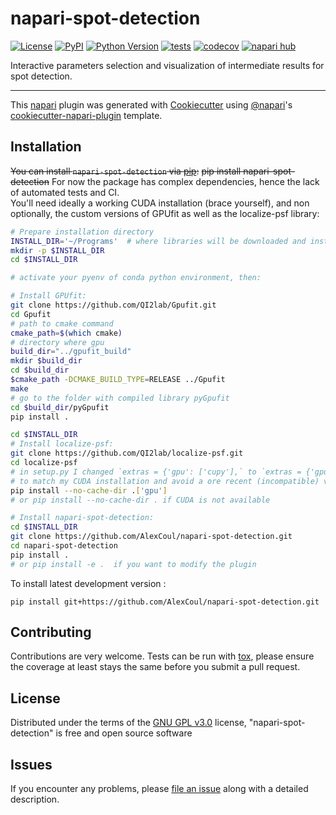 # napari-spot-detection

[![License](https://img.shields.io/pypi/l/napari-spot-detection.svg?color=green)](https://github.com/AlexCoul/napari-spot-detection/raw/main/LICENSE)
[![PyPI](https://img.shields.io/pypi/v/napari-spot-detection.svg?color=green)](https://pypi.org/project/napari-spot-detection)
[![Python Version](https://img.shields.io/pypi/pyversions/napari-spot-detection.svg?color=green)](https://python.org)
[![tests](https://github.com/AlexCoul/napari-spot-detection/workflows/tests/badge.svg)](https://github.com/AlexCoul/napari-spot-detection/actions)
[![codecov](https://codecov.io/gh/AlexCoul/napari-spot-detection/branch/main/graph/badge.svg)](https://codecov.io/gh/AlexCoul/napari-spot-detection)
[![napari hub](https://img.shields.io/endpoint?url=https://api.napari-hub.org/shields/napari-spot-detection)](https://napari-hub.org/plugins/napari-spot-detection)

Interactive parameters selection and visualization of intermediate results for spot detection.

----------------------------------

This [napari] plugin was generated with [Cookiecutter] using [@napari]'s [cookiecutter-napari-plugin] template.

<!--
Don't miss the full getting started guide to set up your new package:
https://github.com/napari/cookiecutter-napari-plugin#getting-started

and review the napari docs for plugin developers:
https://napari.org/plugins/stable/index.html
-->

## Installation

~~You can install `napari-spot-detection` via [pip]:~~
~~pip install napari-spot-detection~~
For now the package has complex dependencies, hence the lack of automated tests and CI.  
You'll need ideally a working CUDA installation (brace yourself), and non optionally, the custom versions of GPUfit as well as the localize-psf library:

```bash
# Prepare installation directory
INSTALL_DIR='~/Programs'  # where libraries will be downloaded and installed
mkdir -p $INSTALL_DIR
cd $INSTALL_DIR

# activate your pyenv of conda python environment, then:

# Install GPUfit:
git clone https://github.com/QI2lab/Gpufit.git
cd Gpufit
# path to cmake command
cmake_path=$(which cmake)
# directory where gpu
build_dir="../gpufit_build"
mkdir $build_dir
cd $build_dir
$cmake_path -DCMAKE_BUILD_TYPE=RELEASE ../Gpufit
make
# go to the folder with compiled library pyGpufit
cd $build_dir/pyGpufit
pip install .

cd $INSTALL_DIR
# Install localize-psf:
git clone https://github.com/QI2lab/localize-psf.git
cd localize-psf
# in setup.py I changed `extras = {'gpu': ['cupy'],` to `extras = {'gpu': ['cupy-cuda114'],`
# to match my CUDA installation and avoid a ore recent (incompatible) version to be installed
pip install --no-cache-dir .['gpu']
# or pip install --no-cache-dir . if CUDA is not available

# Install napari-spot-detection:
cd $INSTALL_DIR
git clone https://github.com/AlexCoul/napari-spot-detection.git
cd napari-spot-detection
pip install .
# or pip install -e .  if you want to modify the plugin
```



To install latest development version :

    pip install git+https://github.com/AlexCoul/napari-spot-detection.git


## Contributing

Contributions are very welcome. Tests can be run with [tox], please ensure
the coverage at least stays the same before you submit a pull request.

## License

Distributed under the terms of the [GNU GPL v3.0] license,
"napari-spot-detection" is free and open source software

## Issues

If you encounter any problems, please [file an issue] along with a detailed description.

[napari]: https://github.com/napari/napari
[Cookiecutter]: https://github.com/audreyr/cookiecutter
[@napari]: https://github.com/napari
[MIT]: http://opensource.org/licenses/MIT
[BSD-3]: http://opensource.org/licenses/BSD-3-Clause
[GNU GPL v3.0]: http://www.gnu.org/licenses/gpl-3.0.txt
[GNU LGPL v3.0]: http://www.gnu.org/licenses/lgpl-3.0.txt
[Apache Software License 2.0]: http://www.apache.org/licenses/LICENSE-2.0
[Mozilla Public License 2.0]: https://www.mozilla.org/media/MPL/2.0/index.txt
[cookiecutter-napari-plugin]: https://github.com/napari/cookiecutter-napari-plugin

[file an issue]: https://github.com/AlexCoul/napari-spot-detection/issues

[napari]: https://github.com/napari/napari
[tox]: https://tox.readthedocs.io/en/latest/
[pip]: https://pypi.org/project/pip/
[PyPI]: https://pypi.org/
